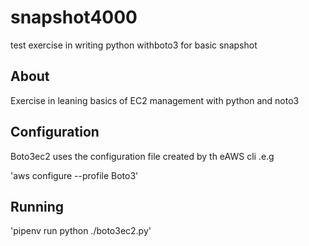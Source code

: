 # snapshot4000
test exercise in writing python withboto3 for basic snapshot

## About

Exercise in leaning basics of EC2 management with python and noto3

## Configuration

Boto3ec2 uses the configuration file created by th eAWS cli .e.g

'aws configure --profile Boto3'

## Running
'pipenv run python ./boto3ec2.py'
